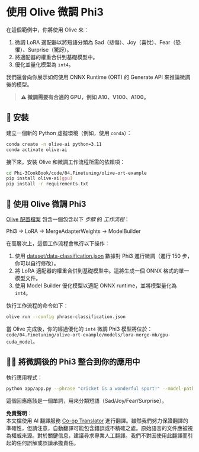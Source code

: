 <!--
CO_OP_TRANSLATOR_METADATA:
{
  "original_hash": "aed7639909ebbd1960507880cff2ae4c",
  "translation_date": "2025-04-04T05:23:15+00:00",
  "source_file": "code\\03.Finetuning\\olive-ort-example\\README.md",
  "language_code": "tw"
}
-->
# 使用 Olive 微調 Phi3

在這個範例中，你將使用 Olive 來：

1. 微調 LoRA 適配器以將短語分類為 Sad（悲傷）、Joy（喜悅）、Fear（恐懼）、Surprise（驚訝）。
2. 將適配器的權重合併到基礎模型中。
3. 優化並量化模型為 `int4`。

我們還會向你展示如何使用 ONNX Runtime (ORT) 的 Generate API 來推論微調後的模型。

> **⚠️ 微調需要有合適的 GPU，例如 A10、V100、A100。**

## 💾 安裝

建立一個新的 Python 虛擬環境（例如，使用 `conda`）：

```bash
conda create -n olive-ai python=3.11
conda activate olive-ai
```

接下來，安裝 Olive 和微調工作流程所需的依賴項：

```bash
cd Phi-3CookBook/code/04.Finetuning/olive-ort-example
pip install olive-ai[gpu]
pip install -r requirements.txt
```

## 🧪 使用 Olive 微調 Phi3
[Olive 配置檔案](../../../../../code/03.Finetuning/olive-ort-example/phrase-classification.json) 包含一個包含以下 *步驟* 的 *工作流程*：

Phi3 -> LoRA -> MergeAdapterWeights -> ModelBuilder

在高層次上，這個工作流程會執行以下操作：

1. 使用 [dataset/data-classification.json](../../../../../code/03.Finetuning/olive-ort-example/dataset/dataset-classification.json) 數據對 Phi3 進行微調（進行 150 步，你可以自行修改）。
2. 將 LoRA 適配器的權重合併到基礎模型中。這將生成一個 ONNX 格式的單一模型文件。
3. 使用 Model Builder 優化模型以適配 ONNX runtime，並將模型量化為 `int4`。

執行工作流程的命令如下：

```bash
olive run --config phrase-classification.json
```

當 Olive 完成後，你的經過優化的 `int4` 微調 Phi3 模型將位於：`code/04.Finetuning/olive-ort-example/models/lora-merge-mb/gpu-cuda_model`。

## 🧑‍💻 將微調後的 Phi3 整合到你的應用中 

執行應用程式：

```bash
python app/app.py --phrase "cricket is a wonderful sport!" --model-path models/lora-merge-mb/gpu-cuda_model
```

這個回應應該是一個單詞，用來分類短語（Sad/Joy/Fear/Surprise）。

**免責聲明**：  
本文檔使用 AI 翻譯服務 [Co-op Translator](https://github.com/Azure/co-op-translator) 進行翻譯。雖然我們努力保證翻譯的準確性，但請注意，自動翻譯可能包含錯誤或不精確之處。原始語言的文件應被視為權威來源。對於關鍵信息，建議尋求專業人工翻譯。我們不對因使用此翻譯而引起的任何誤解或誤讀承擔責任。
